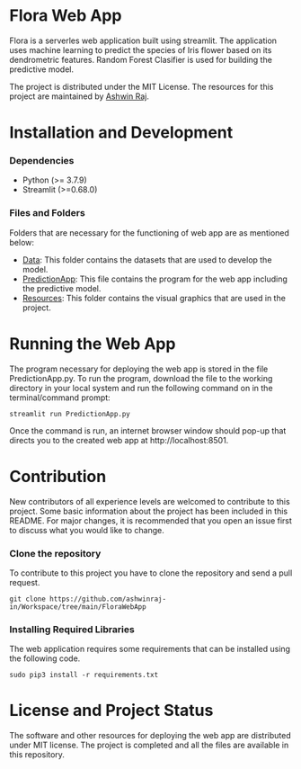 # Flora Web App
Flora is a serverles web application built using streamlit. The application uses machine learning to predict the species of Iris flower based on its dendrometric features. Random Forest Clasifier is used for building the predictive model.

The project is distributed under the MIT License. The resources for this project are maintained by [Ashwin Raj](https://github.com/ashwinraj-in).

# Installation and Development
### Dependencies
- Python (>= 3.7.9)
- Streamlit (>=0.68.0)

### Files and Folders
Folders that are necessary for the functioning of web app are as mentioned below:
- [Data](https://github.com/ashwinraj-in/Vulpex-WebApp/tree/master/Server):
  This folder contains the datasets that are used to develop the model.
- [PredictionApp](https://github.com/ashwinraj-in/Workspace/tree/main/FloraWebApp/Resources):
  This file contains the program for the web app including the predictive model.
- [Resources](https://github.com/ashwinraj-in/Workspace/tree/main/FloraWebApp/Resources):
  This folder contains the visual graphics that are used in the project.
  
# Running the Web App
The program necessary for deploying the web app is stored in the file PredictionApp.py. To run the program, download the file to the working directory in your local system and run the following command on in the terminal/command prompt:
```
streamlit run PredictionApp.py
```
  
Once the command is run, an internet browser window should pop-up that directs you to the created web app at http://localhost:8501.
  
# Contribution
New contributors of all experience levels are welcomed to contribute to this project. Some basic information about the project has been included in this README. For major changes, it is recommended that you open an issue first to discuss what you would like to change.

### Clone the repository
To contribute to this project you have to clone the repository and send a pull request.
```
git clone https://github.com/ashwinraj-in/Workspace/tree/main/FloraWebApp
```
### Installing Required Libraries
The web application requires some requirements that can be installed using the following code.
```
sudo pip3 install -r requirements.txt
```

# License and Project Status
The software and other resources for deploying the web app are distributed under MIT license. The project is completed and all the files are available in this repository.
